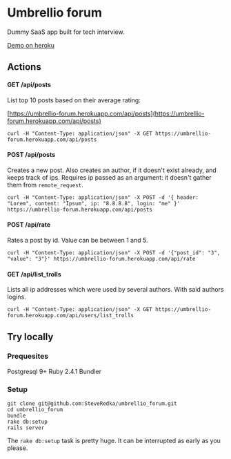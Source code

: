 Umbrellio forum
======
Dummy SaaS app built for tech interview.

[Demo on heroku](https://umbrellio-forum.herokuapp.com/api/posts)

Actions
------
#### GET /api/posts
List top 10 posts based on their average rating:

[https://umbrellio-forum.herokuapp.com/api/posts](https://umbrellio-forum.herokuapp.com/api/posts)

```
curl -H "Content-Type: application/json" -X GET https://umbrellio-forum.herokuapp.com/api/posts
```

#### POST /api/posts
Creates a new post. Also creates an author, if it doesn't exist already, and keeps track of ips. Requires ip passed as an argument: it doesn't gather them from `remote_request`.

```
curl -H "Content-Type: application/json" -X POST -d '{ header: "Lorem", content: "Ipsum", ip: "8.8.8.8", login: "me" }' https://umbrellio-forum.herokuapp.com/api/posts
```

#### POST /api/rate
Rates a post by id. Value can be between 1 and 5.

```
curl -H "Content-Type: application/json" -X POST -d '{"post_id": "3", "value": "3"}' https://umbrellio-forum.herokuapp.com/api/rate
```

#### GET /api/list_trolls
Lists all ip addresses which were used by several authors. With said authors logins.
```
curl -H "Content-Type: application/json" -X GET https://umbrellio-forum.herokuapp.com/api/users/list_trolls
```

Try locally
------
### Prequesites
Postgresql 9+
Ruby 2.4.1
Bundler

### Setup
```
git clone git@github.com:SteveRedka/umbrellio_forum.git
cd umbrellio_forum
bundle
rake db:setup
rails server
```

The `rake db:setup` task is pretty huge. It can be interrupted as early as you please.
